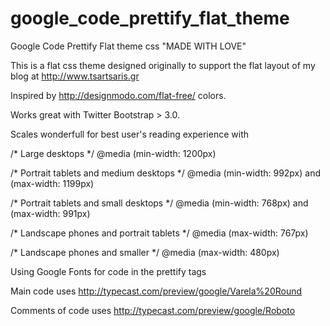 google_code_prettify_flat_theme
===============================

Google Code Prettify Flat theme css "MADE WITH LOVE"

This is a flat css theme designed originally to support the flat layout of my blog at http://www.tsartsaris.gr

Inspired by http://designmodo.com/flat-free/ colors. 

Works great with Twitter Bootstrap > 3.0.

Scales wonderfull for best user's reading experience with 

/* Large desktops */
@media (min-width: 1200px)

/* Portrait tablets and medium desktops */
@media (min-width: 992px) and (max-width: 1199px)

/* Portrait tablets and small desktops */
@media (min-width: 768px) and (max-width: 991px) 

/* Landscape phones and portrait tablets */
@media (max-width: 767px) 

/* Landscape phones and smaller */
@media (max-width: 480px) 


Using Google Fonts for code in the prettify tags

Main code uses http://typecast.com/preview/google/Varela%20Round

Comments of code uses http://typecast.com/preview/google/Roboto
